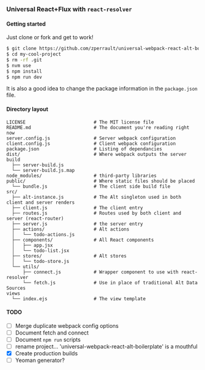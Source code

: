 ### Universal React+Flux with `react-resolver`



#### Getting started
Just clone or fork and get to work!
```bash
$ git clone https://github.com/zperrault/universal-webpack-react-alt-boilerplate.git my-cool-project
$ cd my-cool-project
$ rm -rf .git
$ nvm use
$ npm install
$ npm run dev
```
It is also a good idea to change the package information in the `package.json` file.

#### Directory layout

```
LICENSE                         # The MIT license file
README.md                       # The document you're reading right now
server.config.js                # Server webpack configuration
client.config.js                # Client webpack configuration
package.json                    # Listing of dependancies
dist/                           # Where webpack outputs the server build
  ├── server-build.js
  └── server-build.js.map
node_modules/                   # third-party libraries
public/                         # Where static files should be placed
  └── bundle.js                 # The client side build file
src/
  ├── alt-instance.js           # The Alt singleton used in both client and server renders
  ├── client.js                 # The client entry
  ├── routes.js                 # Routes used by both client and server (react-router)
  ├── server.js                 # the server entry
  ├── actions/                  # Alt actions
  │   └── todo-actions.js
  ├── components/               # All React components
  │   ├── app.jsx
  │   └── todo-list.jsx
  ├── stores/                   # Alt stores
  │   └── todo-store.js
  └── utils/
      ├── connect.js            # Wrapper component to use with react-resolver
      └── fetch.js              # Use in place of traditional Alt Data Sources
views
  └── index.ejs                 # The view template

```

#### TODO

- [ ] Merge duplicate webpack config options
- [ ] Document fetch and connect
- [ ] Document `npm run` scripts
- [ ] rename project... 'universal-webpack-react-alt-boilerplate' is a mouthful
- [x] Create production builds
- [ ] Yeoman generator?
